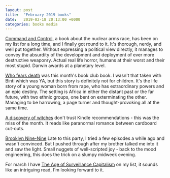 ```yaml
---
layout: post
title:  "February 2019 books"
date:   2019-02-18 20:13:00 +0000
categories: books media
---
```

[Command and Control](https://www.goodreads.com/book/show/6452798-command-and-control), a book about the nuclear arms race, has been on my list for a long time, and I finally got round to it.  It's thorough, nerdy, and well put together.  Without expressing a political view directly, it manages to convey the absurdity of the development and deployment of ever more destructive weaponry.  Actual real life horror, humans at their worst and their most stupid.  Darwin awards at a planetary level.

[Who fears death](https://www.goodreads.com/book/show/7767021-who-fears-death) was this month's book club book. I wasn't that taken with Binti which was YA, but this story is definitely not for children. It's the life story of a young woman born from rape, who has extraordinary powers and an epic destiny. The setting is Africa in either the distant past or the far future, with two ethnic groups, one bent on exterminating the other. Managing to be harrowing, a page turner and thought-provoking all at the same time.

[A discovery of witches](https://www.goodreads.com/book/show/8667848-a-discovery-of-witches) don't trust Kindle recommendations - this was the miss of the month. It reads like paranormal romance between cardboard cut-outs.

[Brooklyn Nine-Nine](https://en.wikipedia.org/wiki/Brooklyn_Nine-Nine)  Late to this party, I tried a few episodes a while ago and wasn't convinced.  But I pushed through after my brother talked me into it and saw the light.  Small nuggets of well-scripted joy - back to the mood engineering, this does the trick on a slumpy midweek evening.

For march I have [The Age of Surveillance Capitalism](https://www.goodreads.com/book/show/26195941-the-age-of-surveillance-capitalism) on my list, it sounds like an intriguing read, I'm looking forward to it.
